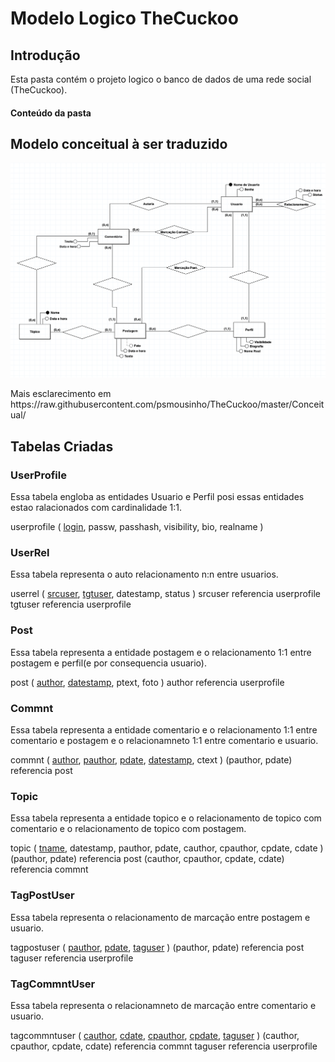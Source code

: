 # Modelo Logico TheCuckoo 
## Introdução
Esta pasta contém o projeto logico o banco de dados de uma rede social (TheCuckoo).

#### Conteúdo da pasta


## Modelo conceitual à ser traduzido
<p align="center">
 <img src="https://raw.githubusercontent.com/psmousinho/TheCuckoo/master/Conceitual/Diagrama.png">
 </p>
 Mais esclarecimento em https://raw.githubusercontent.com/psmousinho/TheCuckoo/master/Conceitual/
 
## Tabelas Criadas
### UserProfile
Essa tabela engloba as entidades Usuario e Perfil posi essas entidades estao ralacionados com cardinalidade 1:1.

userprofile ( <ins>login</ins>, passw, passhash, visibility, bio, realname )

### UserRel
Essa tabela representa o auto relacionamento n:n entre usuarios.

userrel ( <ins>srcuser</ins>, <ins>tgtuser</ins>, datestamp, status ) 
   srcuser referencia userprofile 
   tgtuser referencia userprofile

### Post
Essa tabela representa a entidade postagem e o relacionamento 1:1 entre postagem e perfil(e por consequencia usuario).

post ( <ins>author</ins>, <ins>datestamp</ins>, ptext, foto )
   author referencia userprofile

### Commnt
Essa tabela representa a entidade comentario e o relacionamento 1:1 entre comentario e postagem e o relacionamneto 1:1 entre comentario e usuario.

commnt ( <ins>author</ins>, <ins>pauthor</ins>, <ins>pdate</ins>, <ins>datestamp</ins>, ctext )
   (pauthor, pdate) referencia post
 
### Topic
Essa tabela representa a entidade topico e o relacionamento de topico com comentario e o relacionamento de topico com postagem.

topic ( <ins>tname</ins>, datestamp, pauthor, pdate, cauthor, cpauthor, cpdate, cdate )
   (pauthor, pdate) referencia post
   (cauthor, cpauthor, cpdate, cdate) referencia commnt

### TagPostUser
Essa tabela representa o relacionamento de marcação entre postagem e usuario.

tagpostuser ( <ins>pauthor</ins>, <ins>pdate</ins>, <ins>taguser</ins> )
   (pauthor, pdate) referencia post 
   taguser referencia userprofile

### TagCommntUser
Essa tabela representa o relacionamneto de marcação entre comentario e usuario.

tagcommntuser ( <ins>cauthor</ins>, <ins>cdate</ins>, <ins>cpauthor</ins>, <ins>cpdate</ins>, <ins>taguser</ins> )
   (cauthor, cpauthor, cpdate, cdate) referencia commnt
   taguser referencia userprofile

